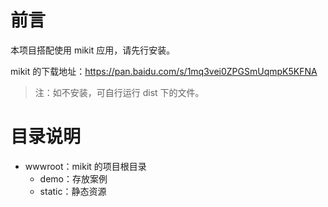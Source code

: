 # 前言

本项目搭配使用 mikit 应用，请先行安装。

mikit 的下载地址：https://pan.baidu.com/s/1mq3vei0ZPGSmUqmpK5KFNA

> 注：如不安装，可自行运行 dist 下的文件。

# 目录说明

- wwwroot：mikit 的项目根目录
  - demo：存放案例
  - static：静态资源

